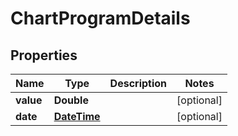 
# ChartProgramDetails

## Properties
Name | Type | Description | Notes
------------ | ------------- | ------------- | -------------
**value** | **Double** |  |  [optional]
**date** | [**DateTime**](DateTime.md) |  |  [optional]




